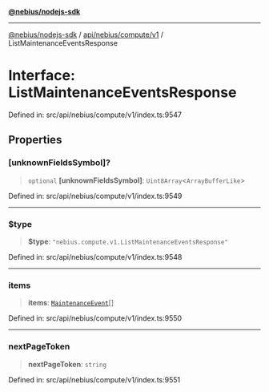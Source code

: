 [**@nebius/nodejs-sdk**](../../../../../README.md)

***

[@nebius/nodejs-sdk](../../../../../README.md) / [api/nebius/compute/v1](../README.md) / ListMaintenanceEventsResponse

# Interface: ListMaintenanceEventsResponse

Defined in: src/api/nebius/compute/v1/index.ts:9547

## Properties

### \[unknownFieldsSymbol\]?

> `optional` **\[unknownFieldsSymbol\]**: `Uint8Array`\<`ArrayBufferLike`\>

Defined in: src/api/nebius/compute/v1/index.ts:9549

***

### $type

> **$type**: `"nebius.compute.v1.ListMaintenanceEventsResponse"`

Defined in: src/api/nebius/compute/v1/index.ts:9548

***

### items

> **items**: [`MaintenanceEvent`](MaintenanceEvent.md)[]

Defined in: src/api/nebius/compute/v1/index.ts:9550

***

### nextPageToken

> **nextPageToken**: `string`

Defined in: src/api/nebius/compute/v1/index.ts:9551
